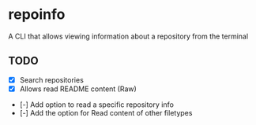 # repoinfo

A CLI that allows viewing information about a repository from the terminal

## TODO

- [x] Search repositories
- [x] Allows read README content (Raw)
- [-] Add option to read a specific repository info 
- [-] Add the option for Read content of other filetypes
